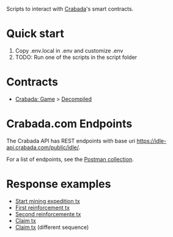 Scripts to interact with [Crabada](play.crabada.com)'s smart contracts.

# Quick start

1. Copy .env.local in .env and customize .env
2. TODO: Run one of the scripts in the script folder
# Contracts

- [Crabada: Game](https://snowtrace.io/address/0x82a85407bd612f52577909f4a58bfc6873f14da8) > [Decompiled](https://snowtrace.io/bytecode-decompiler?a=0x82a85407bd612f52577909f4a58bfc6873f14da8)

# Crabada.com Endpoints

The Crabada API has REST endpoints with base uri https://idle-api.crabada.com/public/idle/.

For a list of endpoints, see the [Postman collection](https://go.postman.co/workspace/Crypto~19d2a5ae-faa1-4999-af6e-e1c4c8428a7e/collection/18622998-191ed6a2-1026-4ae2-8fbd-a9f5b233bc9c).


# Response examples

- [Start mining expedition tx](https://snowtrace.io/tx/0x46594658e0f65181d65bd6c229837d9fff962a0480e13d21f542733c0c1dbbb6)
- [First reinforcement tx](https://snowtrace.io/tx/0x1d8e002f497b925fba9f76b8909fa87d59a45d99e7e8ca9a1e0f6119b23da4b7)
- [Second reinforcemente tx](https://snowtrace.io/tx/0xe1cd5862278930acb1bf861ecba18fbb63e5696cb5779c3bcc590f8a397ad3b3)
- [Claim tx](https://snowtrace.io/tx/0x55a75966158e03c22058ac24dbe855ee7aa2437d719c61b54cf14c4a906d9631)
- [Claim tx](https://snowtrace.io/tx/0x65d7d2783f7817f3302cee3b5f1ca0dd3bb7ace19b172770df00800a51403124) (different sequence)
